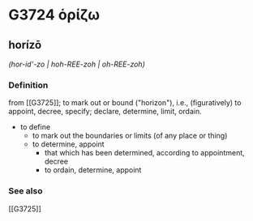 # G3724 ὁρίζω

## horízō

_(hor-id'-zo | hoh-REE-zoh | oh-REE-zoh)_

### Definition

from [[G3725]]; to mark out or bound ("horizon"), i.e., (figuratively) to appoint, decree, specify; declare, determine, limit, ordain.

- to define
  - to mark out the boundaries or limits (of any place or thing)
  - to determine, appoint
    - that which has been determined, according to appointment, decree
    - to ordain, determine, appoint

### See also

[[G3725]]


